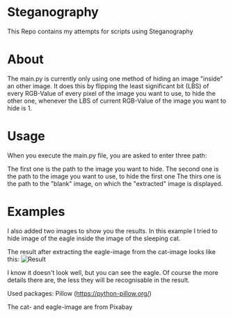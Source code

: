 # Steganography
This Repo contains my attempts for scripts using Steganography

# About

The main.py is currently only using one method of hiding an image "inside" an other image. It does this by flipping the least significant bit (LBS) of every 
RGB-Value of every pixel of the image  you want to use, to hide the other one, whenever the LBS of current RGB-Value of the image you want to hide is 1.

# Usage

When you execute the main.py file, you are asked to enter three path:

  The first one is the path to the image you want to hide.
  The second one is the path to the image you want to use, to hide the first one
  The thirs one is the path to the "blank" image, on which the "extracted" image is displayed.
  
  
# Examples
  
I also added two images to show you the results. In this example I tried to hide image of the eagle inside the image of the sleeping cat. 

The result after extracting the eagle-image from the cat-image looks like this: ![Result](https://user-images.githubusercontent.com/95371658/202023089-6175d025-5d6c-4771-90e4-3177f45679ab.jpg)

I know it doesn't look well, but you can see the eagle. Of course the more details there are, the less they will be recognisable in the result.


Used packages: Pillow (https://python-pillow.org/)

The cat- and eagle-image are from Pixabay
